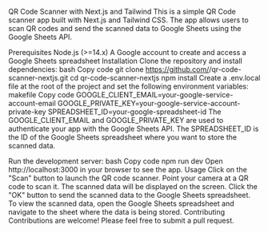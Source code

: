 QR Code Scanner with Next.js and Tailwind
This is a simple QR Code scanner app built with Next.js and Tailwind CSS. The app allows users to scan QR codes and send the scanned data to Google Sheets using the Google Sheets API.

Prerequisites
Node.js (>=14.x)
A Google account to create and access a Google Sheets spreadsheet
Installation
Clone the repository and install dependencies:
bash
Copy code
git clone https://github.com/<your-username>/qr-code-scanner-nextjs.git
cd qr-code-scanner-nextjs
npm install
Create a .env.local file at the root of the project and set the following environment variables:
makefile
Copy code
GOOGLE_CLIENT_EMAIL=your-google-service-account-email
GOOGLE_PRIVATE_KEY=your-google-service-account-private-key
SPREADSHEET_ID=your-google-spreadsheet-id
The GOOGLE_CLIENT_EMAIL and GOOGLE_PRIVATE_KEY are used to authenticate your app with the Google Sheets API. The SPREADSHEET_ID is the ID of the Google Sheets spreadsheet where you want to store the scanned data.

Run the development server:
bash
Copy code
npm run dev
Open http://localhost:3000 in your browser to see the app.
Usage
Click on the "Scan" button to launch the QR code scanner.
Point your camera at a QR code to scan it.
The scanned data will be displayed on the screen.
Click the "OK" button to send the scanned data to the Google Sheets spreadsheet.
To view the scanned data, open the Google Sheets spreadsheet and navigate to the sheet where the data is being stored.
Contributing
Contributions are welcome! Please feel free to submit a pull request.
